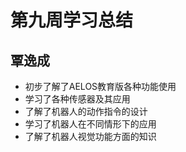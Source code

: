 # 第九周学习总结
## 覃逸成
- 初步了解了AELOS教育版各种功能使用
- 学习了各种传感器及其应用
- 了解了机器人的动作指令的设计
- 学习了机器人在不同情形下的应用
- 了解了机器人视觉功能方面的知识